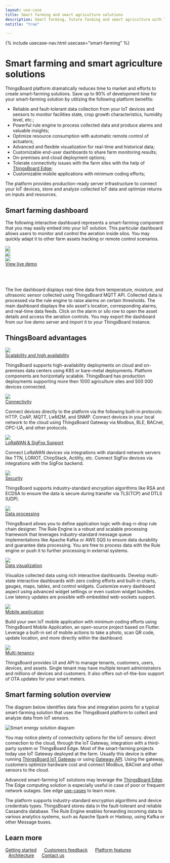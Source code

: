 ```yaml
---
layout: use-case
title: Smart farming and smart agriculture solutions
description: Smart farming, future farming and smart agriculture with ThingsBoard IoT Platform
notitle: "true"

---
```


{% include usecase-nav.html usecase="smart-farming" %}

<h1 class="usecase-title">Smart farming and smart agriculture solutions</h1>

ThingsBoard platform dramatically reduces time to market and efforts to create smart-farming solutions.
Save up to 90% of development time for your smart-farming solution by utilizing the following platform benefits:

  - Reliable and fault-tolerant data collection from your IoT devices and sensors to monitor facilities state, crop growth characteristics, humidity level, etc.;
  - Powerful rule engine to process collected data and produce alarms and valuable insights;
  - Optimize resource consumption with automatic remote control of actuators;
  - Advanced and flexible visualization for real-time and historical data;
  - Customizable end-user dashboards to share farm monitoring results;
  - On-premises and cloud deployment options;
  - Tolerate connectivity issues with the farm sites with the help of [ThingsBoard Edge](/products/thingsboard-edge/);
  - Customizable mobile applications with minimum coding efforts;

The platform provides production-ready server infrastructure to connect your IoT devices, store and analyze collected IoT data and optimize returns on inputs and resources.

## Smart farming dashboard

The following interactive dashboard represents a smart-farming component that you may easily embed into your IoT solution. 
This particular dashboard allows users to monitor and control the aeration inside silos. 
You may quickly adapt it to other farm assets tracking or remote control scenarios.

<div class="usecase-carousel owl-carousel owl-theme">
    <div>
        <img class="item-image" src="/images/usecases/smart-farming/sf1.png" />
    </div>
    <div>
        <img class="item-image" src="/images/usecases/smart-farming/sf2.png" />
    </div>
    <div>
        <img class="item-image" src="/images/usecases/smart-farming/sf3.png" />
    </div>
</div>

<div class="center" style="margin-bottom: 64px;">
    <a target="_blank" href="https://demo.thingsboard.io/dashboard/1f9828d0-058e-11e7-87f7-bb0136cc33d0?publicId=963ab470-34c9-11e7-a7ce-bb0136cc33d0" class="button">View live demo</a>
</div>

The live dashboard displays real-time data from temperature, moisture, and ultrasonic sensor collected using ThingsBoard MQTT API.
Collected data is processed via the rule engine to raise alarms on certain thresholds.
The main dashboard displays the silo asset's location, corresponding alarms, and real-time data feeds.
Click on the alarm or silo row to open the asset details and access the aeration controls.
You may export the dashboard from our live demo server and import it to your ThingsBoard instance.

## ThingsBoard advantages
<section class="usecase-advantages">
    <div class="usecase-background">
        <div class="bottom-features1"></div><div class="bottom-features2"></div><div class="small11"></div><div class="small12"></div>
    </div>
    <div class="cards row">
        <div class="col-lg-6">
            <div class="block">
                <img src="/images/microservices-icon.svg">
                <div>
                    <a class="title" href="/docs/reference/msa/">Scalability and high availability</a>
                    <p>ThingsBoard supports high-availability deployments on cloud and on-premises data centers using K8S or bare-metal deployments. 
                        Platform components are horizontally scalable. ThingsBoard has production deployments supporting more then 1000 agriculture sites and 500 000 devices connected.</p>
                </div>
            </div>
        </div>
        <div class="col-lg-6">
            <div class="block">
                <img src="/images/telemetry-icon.svg">
                <div>
                    <a class="title" href="/docs/getting-started-guides/connectivity/">Connectivity</a>
                    <p>Connect devices directly to the platform via the following built-in protocols: HTTP, CoAP, MQTT, LwM2M, and SNMP. 
                        Connect devices in your local network to the cloud using ThingsBoard Gateway via Modbus, BLE, BACnet, OPC-UA, and other protocols.</p>
                </div>
            </div>
        </div>
        <div class="col-lg-6">
            <div class="block">
                <img src="/images/integration-icon.svg">
                <div>
                    <a class="title" href="/docs/user-guide/integrations/">LoRaWAN & SigFox Support</a>
                    <p>Connect LoRaWAN devices via integrations with standard network servers like TTN, LORIOT, ChirpStack, Actility, etc. Connect SigFox devices via integrations with the SigFox backend.</p>
                </div>
            </div>
        </div>
        <div class="col-lg-6">
            <div class="block">
                <img src="/images/security-icon.svg">
                <div>
                    <a class="title" href="/docs/pe/user-guide/ssl/http-over-ssl/">Security</a>
                    <p>ThingsBoard supports industry-standard encryption algorithms like RSA and ECDSA to ensure the data is secure during transfer via TLS(TCP) and DTLS (UDP).</p>
                </div>
            </div>
        </div>
        <div class="col-lg-6">
            <div class="block">
                <img src="/images/engine-icon.svg">
                <div>
                    <a class="title" href="/docs/pe/user-guide/rule-engine-2-0/overview/">Data processing</a>
                    <p>ThingsBoard allows you to define application logic with drag-n-drop rule chain designer. The Rule Engine is a robust and scalable processing framework that leverages industry-standard message queue implementations like Apache Kafka or AWS SQS to ensure data durability and guarantee data processing. You are free to process data with the Rule engine or push it to further processing in external systems.</p>
                </div>
            </div>
        </div>
        <div class="col-lg-6">
            <div class="block">
                <img src="/images/visualization-icon.svg">
                <div>
                    <a class="title" href="/docs/user-guide/dashboards/">Data visualization</a>
                    <p>Visualize collected data using rich interactive dashboards. Develop multi-state interactive dashboards with zero coding efforts and built-in charts, gauges, maps, tables, and control widgets. Customize every dashboard aspect using advanced widget settings or even custom widget bundles. Low latency updates are possible with embedded web-sockets support.</p>
                </div>
            </div>
        </div>
        <div class="col-lg-6">
            <div class="block">
                <img src="/images/device-icon.svg">
                <div>
                    <a class="title" href="/docs/mobile/">Mobile application</a>
                    <p>Build your own IoT mobile application with minimum coding efforts using ThingsBoard Mobile Application, an open-source project based on Flutter. Leverage a built-in set of mobile actions to take a photo, scan QR code, update location, and more directly within the dashboard.</p>
                </div>
            </div>
        </div>
        <div class="col-lg-6">
            <div class="block">
                <img src="/images/tenancy-icon.svg">
                <div>
                    <a class="title" href="/docs/user-guide/entities-and-relations/">Multi-tenancy</a>
                    <p>ThingsBoard provides UI and API to manage tenants, customers, users, devices, and assets. Single tenant may have multiple tenant administrators and millions of devices and customers. It also offers out-of-the-box support of OTA updates for your smart meters.</p>
                </div>
            </div>
        </div>
    </div>
</section>

## Smart farming solution overview

The diagram below identifies data flow and integration points for a typical smart-farming solution that uses the ThingsBoard platform to collect and analyze data from IoT sensors.

![Smart energy solution diagram](/images/iot-use-cases/smart-farming.svg)

You may notice plenty of connectivity options for the IoT sensors: direct connection to the cloud, through the IoT Gateway, integration with a third-party system or ThingsBoard Edge.
Most of the smart-farming projects today use IoT Gateway deployed at the farm. 
Usually this device is either running [ThingsBoard IoT Gateway](/docs/iot-gateway/what-is-iot-gateway/) or using [Gateway API](/docs/reference/gateway-mqtt-api/).
Using the gateway, customers optimize hardware cost and connect Modbus, BACnet and other sensors to the cloud.  

Advanced smart-farming IoT solutions may leverage the [ThingsBoard Edge](/products/thingsboard-edge/). 
The Edge computing solution is especially useful in case of poor or frequent network outages. See edge [use-cases](/docs/edge/use-cases/overview/) to learn more.

The platform supports industry-standard encryption algorithms and device credentials types. ThingsBoard stores data in the fault-tolerant and reliable Cassandra database.
The Rule Engine enables forwarding incoming data to various analytics systems, such as Apache Spark or Hadoop, using Kafka or other Message buses.


## Learn more

<a style="margin-right: 10px;" href="/docs/getting-started-guides/helloworld/" class="button">Getting started</a>
<a style="margin: 10px;" href="/industries/smart-energy/" class="button">Customers feedback</a>
<a style="margin: 10px;" href="/docs/#platform-features" class="button">Platform features</a>
<a style="margin: 10px;" href="/docs/reference/" class="button">Architecture</a>
<a style="margin: 10px;" href="/docs/contact-us/" class="button">Contact us</a>


